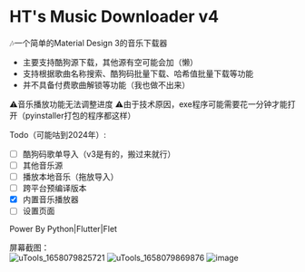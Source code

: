 # HT's Music Downloader v4
🎶一个简单的Material Design 3的音乐下载器  
+ 主要支持酷狗源下载，其他源有空可能会加（懒）  
+ 支持根据歌曲名称搜索、酷狗码批量下载、哈希值批量下载等功能  
+ 并不具备付费歌曲解锁等功能（我也做不出来）  

⚠️音乐播放功能无法调整进度
⚠️由于技术原因，exe程序可能需要花一分钟才能打开（pyinstaller打包的程序都这样）  

Todo（可能咕到2024年）:  
- [ ] 酷狗码歌单导入（v3是有的，搬过来就行）
- [ ] 其他音乐源
- [ ] 播放本地音乐（拖放导入）
- [ ] 跨平台预编译版本
- [x] 内置音乐播放器
- [ ] 设置页面

Power By Python|Flutter|Flet

屏幕截图：  
![uTools_1658079825721](https://user-images.githubusercontent.com/48882584/179419930-eb302d00-e294-44f3-9a19-9c32e828f433.png)
![uTools_1658079869876](https://user-images.githubusercontent.com/48882584/179419925-326f0f47-6aa7-43d1-9c72-1eac80cac2ad.png)
![image](https://user-images.githubusercontent.com/48882584/179493612-36612d97-3763-4d69-a1b1-80a97f7718fb.png)


